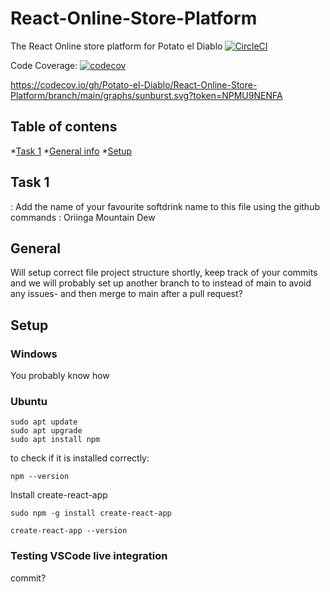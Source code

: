 # React-Online-Store-Platform
The React Online store platform for Potato el Diablo
[![CircleCI](https://dl.circleci.com/status-badge/img/gh/Potato-el-Diablo/React-Online-Store-Platform/tree/main.svg?style=svg)](https://dl.circleci.com/status-badge/redirect/gh/Potato-el-Diablo/React-Online-Store-Platform/tree/main)

Code Coverage:
[![codecov](https://codecov.io/gh/Potato-el-Diablo/React-Online-Store-Platform/branch/main/graph/badge.svg?token=NPMU9NENFA)](https://codecov.io/gh/Potato-el-Diablo/React-Online-Store-Platform)

https://codecov.io/gh/Potato-el-Diablo/React-Online-Store-Platform/branch/main/graphs/sunburst.svg?token=NPMU9NENFA

## Table of contens
*[Task 1](#Task-1)
*[General info](#general)
*[Setup](#setup)
## Task 1
: Add the name of your favourite softdrink name to this file using the github commands :
Oriinga Mountain Dew



## General
Will setup correct file project structure shortly, keep track of your commits and we will probably set up another branch to to instead of main to avoid any issues- and then merge to main after a pull request?


## Setup
### Windows
You probably know how 

### Ubuntu
```
sudo apt update
sudo apt upgrade
sudo apt install npm

```
to check if it is installed correctly:
```
npm --version
```
Install create-react-app

```
sudo npm -g install create-react-app

create-react-app --version
```
### Testing VSCode live integration
commit?
